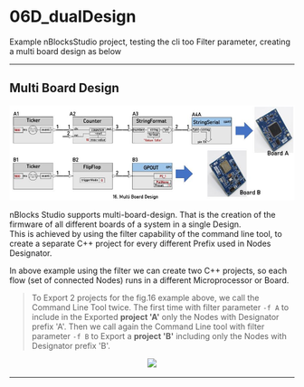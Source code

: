 # 06D_dualDesign

Example nBlocksStudio project, testing the cli too Filter parameter, creating a multi board design as below

----

## Multi Board Design 

</p>
<p align="center">
<img
src="img/16.MultiBoardDesign-01.JPG"
width = 600
/>
</p>

nBlocks Studio supports multi-board-design. That is the creation of the firmware of all different boards of a system in a single Design.  
This is achieved by using the filter capability of the command line tool, to create a separate C++ project for every different Prefix used in Nodes Designator. 

In above example using the filter we can create two C++ projects, so each flow (set of connected Nodes) runs in a different Microprocessor or Board.  

> To Export 2 projects for the fig.16 example above, we call the Command Line Tool twice. The first time with filter parameter `-f A` to include in the Exported **project 'A'** only the Nodes with Designator prefix 'A'. Then we call again the Command Line tool with filter parameter `-f B` to Export a **project 'B'** including only the Nodes with Designator prefix 'B'.

</p>
<p align="center">
<img
src="doc/17.MultiBoardDesign-02.JPG"
width = 600
/>
</p>

----

